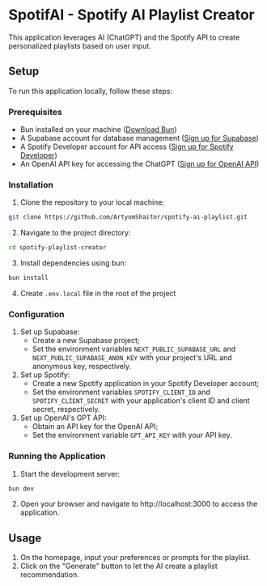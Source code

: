 # SpotifAI - Spotify AI Playlist Creator

This application leverages AI (ChatGPT) and the Spotify API to create personalized playlists based on user input.

## Setup

To run this application locally, follow these steps:

### Prerequisites

- Bun installed on your machine ([Download Bun](https://bun.sh/))
- A Supabase account for database management ([Sign up for Supabase](https://supabase.io/))
- A Spotify Developer account for API access ([Sign up for Spotify Developer](https://developer.spotify.com/))
- An OpenAI API key for accessing the ChatGPT ([Sign up for OpenAI API](https://openai.com/blog/openai-api))

### Installation

1. Clone the repository to your local machine:

```bash
git clone https://github.com/ArtyomShaitor/spotify-ai-playlist.git
```

2. Navigate to the project directory:

```bash
cd spotify-playlist-creator
```

3. Install dependencies using bun:

```bash
bun install
```

4. Create `.env.local` file in the root of the project

### Configuration

1. Set up Supabase:
   - Create a new Supabase project;
   - Set the environment variables `NEXT_PUBLIC_SUPABASE_URL` and `NEXT_PUBLIC_SUPABASE_ANON_KEY` with your project's URL and anonymous key, respectively.
2. Set up Spotify:
   - Create a new Spotify application in your Spotify Developer account;
   - Set the environment variables `SPOTIFY_CLIENT_ID` and `SPOTIFY_CLIENT_SECRET` with your application's client ID and client secret, respectively.
3. Set up OpenAI's GPT API:
   - Obtain an API key for the OpenAI API;
   - Set the environment variable `GPT_API_KEY` with your API key.

### Running the Application

1. Start the development server:

```bash
bun dev
```

2. Open your browser and navigate to http://localhost:3000 to access the application.

## Usage

1. On the homepage, input your preferences or prompts for the playlist.
2. Click on the "Generate" button to let the AI create a playlist recommendation.
